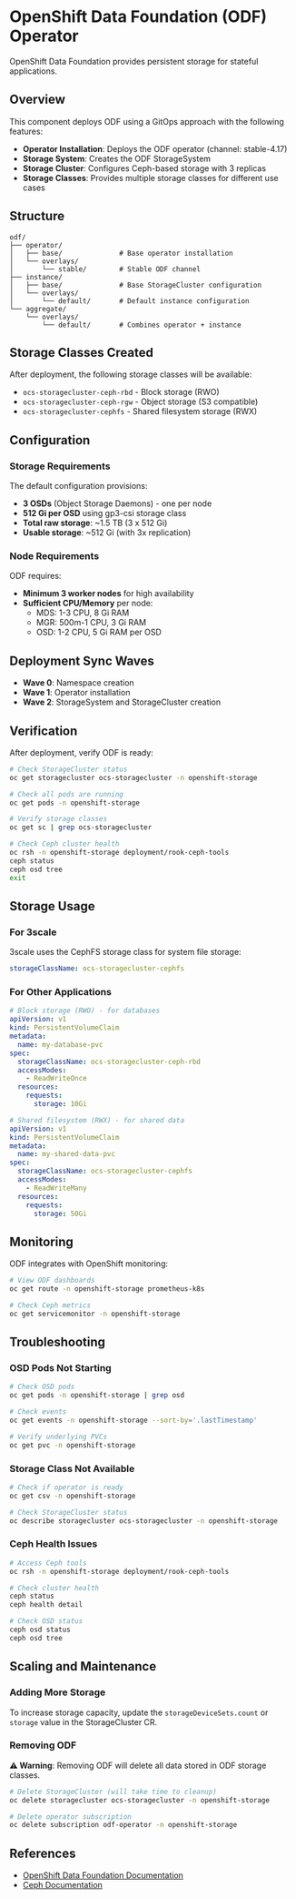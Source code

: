 # OpenShift Data Foundation (ODF) Operator

OpenShift Data Foundation provides persistent storage for stateful applications.

## Overview

This component deploys ODF using a GitOps approach with the following features:

- **Operator Installation**: Deploys the ODF operator (channel: stable-4.17)
- **Storage System**: Creates the ODF StorageSystem
- **Storage Cluster**: Configures Ceph-based storage with 3 replicas
- **Storage Classes**: Provides multiple storage classes for different use cases

## Structure

```
odf/
├── operator/
│   ├── base/              # Base operator installation
│   └── overlays/
│       └── stable/        # Stable ODF channel
├── instance/
│   ├── base/              # Base StorageCluster configuration
│   └── overlays/
│       └── default/       # Default instance configuration
└── aggregate/
    └── overlays/
        └── default/       # Combines operator + instance
```

## Storage Classes Created

After deployment, the following storage classes will be available:

- `ocs-storagecluster-ceph-rbd` - Block storage (RWO)
- `ocs-storagecluster-ceph-rgw` - Object storage (S3 compatible)
- `ocs-storagecluster-cephfs` - Shared filesystem storage (RWX)

## Configuration

### Storage Requirements

The default configuration provisions:

- **3 OSDs** (Object Storage Daemons) - one per node
- **512 Gi per OSD** using gp3-csi storage class
- **Total raw storage**: ~1.5 TB (3 x 512 Gi)
- **Usable storage**: ~512 Gi (with 3x replication)

### Node Requirements

ODF requires:

- **Minimum 3 worker nodes** for high availability
- **Sufficient CPU/Memory** per node:
  - MDS: 1-3 CPU, 8 Gi RAM
  - MGR: 500m-1 CPU, 3 Gi RAM
  - OSD: 1-2 CPU, 5 Gi RAM per OSD

## Deployment Sync Waves

- **Wave 0**: Namespace creation
- **Wave 1**: Operator installation
- **Wave 2**: StorageSystem and StorageCluster creation

## Verification

After deployment, verify ODF is ready:

```bash
# Check StorageCluster status
oc get storagecluster ocs-storagecluster -n openshift-storage

# Check all pods are running
oc get pods -n openshift-storage

# Verify storage classes
oc get sc | grep ocs-storagecluster

# Check Ceph cluster health
oc rsh -n openshift-storage deployment/rook-ceph-tools
ceph status
ceph osd tree
exit
```

## Storage Usage

### For 3scale

3scale uses the CephFS storage class for system file storage:

```yaml
storageClassName: ocs-storagecluster-cephfs
```

### For Other Applications

```yaml
# Block storage (RWO) - for databases
apiVersion: v1
kind: PersistentVolumeClaim
metadata:
  name: my-database-pvc
spec:
  storageClassName: ocs-storagecluster-ceph-rbd
  accessModes:
    - ReadWriteOnce
  resources:
    requests:
      storage: 10Gi

# Shared filesystem (RWX) - for shared data
apiVersion: v1
kind: PersistentVolumeClaim
metadata:
  name: my-shared-data-pvc
spec:
  storageClassName: ocs-storagecluster-cephfs
  accessModes:
    - ReadWriteMany
  resources:
    requests:
      storage: 50Gi
```

## Monitoring

ODF integrates with OpenShift monitoring:

```bash
# View ODF dashboards
oc get route -n openshift-storage prometheus-k8s

# Check Ceph metrics
oc get servicemonitor -n openshift-storage
```

## Troubleshooting

### OSD Pods Not Starting

```bash
# Check OSD pods
oc get pods -n openshift-storage | grep osd

# Check events
oc get events -n openshift-storage --sort-by='.lastTimestamp'

# Verify underlying PVCs
oc get pvc -n openshift-storage
```

### Storage Class Not Available

```bash
# Check if operator is ready
oc get csv -n openshift-storage

# Check StorageCluster status
oc describe storagecluster ocs-storagecluster -n openshift-storage
```

### Ceph Health Issues

```bash
# Access Ceph tools
oc rsh -n openshift-storage deployment/rook-ceph-tools

# Check cluster health
ceph status
ceph health detail

# Check OSD status
ceph osd status
ceph osd tree
```

## Scaling and Maintenance

### Adding More Storage

To increase storage capacity, update the `storageDeviceSets.count` or `storage` value in the StorageCluster CR.

### Removing ODF

**⚠️ Warning**: Removing ODF will delete all data stored in ODF storage classes.

```bash
# Delete StorageCluster (will take time to cleanup)
oc delete storagecluster ocs-storagecluster -n openshift-storage

# Delete operator subscription
oc delete subscription odf-operator -n openshift-storage
```

## References

- [OpenShift Data Foundation Documentation](https://access.redhat.com/documentation/en-us/red_hat_openshift_data_foundation/)
- [Ceph Documentation](https://docs.ceph.com/)
